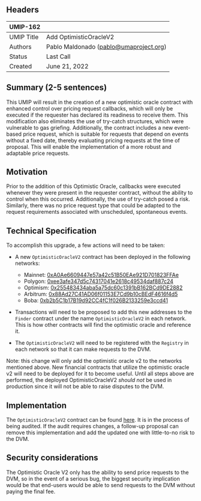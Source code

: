 ## Headers
| UMIP-162   |                                 |
|------------|---------------------------------|
| UMIP Title | Add OptimisticOracleV2          |
| Authors    | Pablo Maldonado (pablo@umaproject.org) |
| Status     | Last Call                       |
| Created    | June 21, 2022                    |

## Summary (2-5 sentences)
This UMIP will result in the creation of a new optimistic oracle contract with enhanced control over pricing request callbacks, which will only be executed if the requester has declared its readiness to receive them. This modification also eliminates the use of try-catch structures, which were vulnerable to gas griefing. Additionally, the contract includes a new event-based price request, which is suitable for requests that depend on events without a fixed date, thereby evaluating pricing requests at the time of proposal. This will enable the implementation of a more robust and adaptable price requests.

## Motivation
Prior to the addition of this Optimistic Oracle, callbacks were executed whenever they were present in the requester contract, without the ability to control when this occurred. Additionally, the use of try-catch posed a risk. Similarly, there was no price request type that could be adapted to the request requirements associated with unscheduled, spontaneous events.

## Technical Specification
To accomplish this upgrade, a few actions will need to be taken:
- A new `OptimisticOracleV2` contract has been deployed in the following networks:
    * Mainnet: [0xA0Ae6609447e57a42c51B50EAe921D701823FFAe](https://etherscan.io/address/0xA0Ae6609447e57a42c51B50EAe921D701823FFAe)
    * Polygon: [0xee3afe347d5c74317041e2618c49534daf887c24](https://polygonscan.com/address/0xee3afe347d5c74317041e2618c49534daf887c24)
    * Optimism: [0x255483434aba5a75dc60c1391bB162BCd9DE2882](https://optimistic.etherscan.io/address/0x255483434aba5a75dc60c1391bB162BCd9DE2882)
    * Arbitrum: [0x88Ad27C41AD06f01153E7Cd9b10cBEdF4616f4d5](https://arbiscan.io/address/0x88Ad27C41AD06f01153E7Cd9b10cBEdF4616f4d5)
    * Boba: [0xb2b5C1b17B19d92CC4fC1f026B2133259e3ccd41](https://blockexplorer.boba.network/address/0xb2b5C1b17B19d92CC4fC1f026B2133259e3ccd41/transactions)


- Transactions will need to be proposed to add this new addresses to the `Finder` contract under the name `OptimisticOracleV2` in each network. This is how other contracts will find the optimistic oracle and reference it.
- The `OptimisticOracleV2` will need to be registered with the `Registry` in each network so that it can make requests to the DVM.

Note: this change will only add the optimistic oracle v2 to the networks mentioned above. New financial contracts that utilize the optimistic oracle v2 will need to be deployed for it to become useful. Until all steps above are performed, the deployed OptimisticOracleV2 _should not_ be used in production since it will not be able to raise disputes to the DVM.

## Implementation

The `OptimisticOracleV2` contract can be found [here](https://github.com/UMAprotocol/protocol/tree/master/packages/core/contracts/oracle/implementation). It is in the process of being audited. If the audit requires changes, a follow-up proposal can remove this implementation and add the updated one with little-to-no risk to the DVM.

## Security considerations

The Optimistic Oracle V2 only has the ability to send price requests to the DVM, so in the event of a serious bug, the biggest security implication would be that end-users would be able to send requests to the DVM without paying the final fee.
